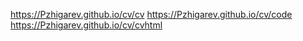 https://Pzhigarev.github.io/cv/cv
https://Pzhigarev.github.io/cv/code
https://Pzhigarev.github.io/cv/cvhtml
